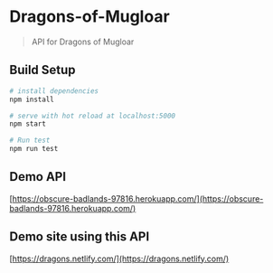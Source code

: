 # Dragons-of-Mugloar

> API for Dragons of Mugloar

## Build Setup

``` bash
# install dependencies
npm install

# serve with hot reload at localhost:5000
npm start

# Run test
npm run test
```

## Demo API

[https://obscure-badlands-97816.herokuapp.com/](https://obscure-badlands-97816.herokuapp.com/)

## Demo site using this API

[https://dragons.netlify.com/](https://dragons.netlify.com/)
